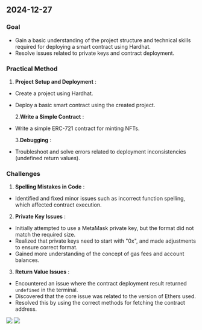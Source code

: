 ## 2024-12-27

### **Goal**

* Gain a basic understanding of the project structure and technical skills required for deploying a smart contract using Hardhat.
* Resolve issues related to private keys and contract deployment.

### **Practical Method**

1. **Project Setup and Deployment** :

* Create a project using Hardhat.
* Deploy a basic smart contract using the created project.

  2.**Write a Simple Contract** :
* Write a simple ERC-721 contract for minting NFTs.

  3.**Debugging** :
* Troubleshoot and solve errors related to deployment inconsistencies (undefined return values).

### **Challenges**

1. **Spelling Mistakes in Code** :

* Identified and fixed minor issues such as incorrect function spelling, which affected contract execution.

2. **Private Key Issues** :

* Initially attempted to use a MetaMask private key, but the format did not match the required size.
* Realized that private keys need to start with "0x", and made adjustments to ensure correct format.
* Gained more understanding of the concept of gas fees and account balances.

3. **Return Value Issues** :

* Encountered an issue where the contract deployment result returned `undefined` in the terminal.
* Discovered that the core issue was related to the version of Ethers used.
* Resolved this by using the correct methods for fetching the contract address.


![](https://cdn.statically.io/gh/stoneBuild29/MyPictures@main/upload/CleanShot%202024-12-27%20at%2021.43.56%402x.png)
![](https://cdn.statically.io/gh/stoneBuild29/MyPictures@main/upload/CleanShot%202024-12-27%20at%2021.45.00%402x.png)